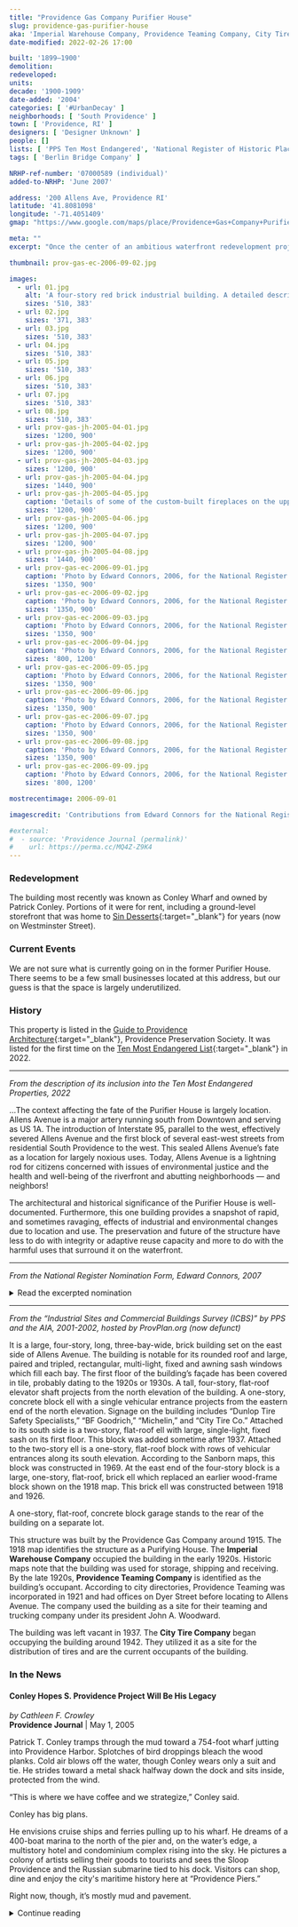 ```yaml
---
title: "Providence Gas Company Purifier House"
slug: providence-gas-purifier-house
aka: 'Imperial Warehouse Company, Providence Teaming Company, City Tire Company'
date-modified: 2022-02-26 17:00

built: '1899–1900'
demolition:
redeveloped:
units:
decade: '1900-1909'
date-added: '2004'
categories: [ '#UrbanDecay' ]
neighborhoods: [ 'South Providence' ]
town: [ 'Providence, RI' ]
designers: [ 'Designer Unknown' ]
people: []
lists: [ 'PPS Ten Most Endangered', 'National Register of Historic Places', 'PPS/AIA Industrial Commercial Buildings Survey' ]
tags: [ 'Berlin Bridge Company' ]

NRHP-ref-number: '07000589 (individual)'
added-to-NRHP: 'June 2007'

address: '200 Allens Ave, Providence RI'
latitude: '41.8081098'
longitude: '-71.4051409'
gmap: "https://www.google.com/maps/place/Providence+Gas+Company+Purifier+House/@41.8081098,-71.4051409,17z/data=!4m13!1m7!3m6!1s0x89e4455cd6eab165:0xc590665a17037cee!2s200+Allens+Ave,+Providence,+RI+02903!3b1!8m2!3d41.8081098!4d-71.4029522!3m4!1s0x89e4455cd6eae1df:0x1bb567390f2b3eda!8m2!3d41.8079918!4d-71.4034276"

meta: ""
excerpt: "Once the center of an ambitious waterfront redevelopment project, the building is now underutilized"

thumbnail: prov-gas-ec-2006-09-02.jpg

images:
  - url: 01.jpg
    alt: 'A four-story red brick industrial building. A detailed description of how the building is constructed is included in the history section.'
    sizes: '510, 383'
  - url: 02.jpg
    sizes: '371, 383'
  - url: 03.jpg
    sizes: '510, 383'
  - url: 04.jpg
    sizes: '510, 383'
  - url: 05.jpg
    sizes: '510, 383'
  - url: 06.jpg
    sizes: '510, 383'
  - url: 07.jpg
    sizes: '510, 383'
  - url: 08.jpg
    sizes: '510, 383'
  - url: prov-gas-jh-2005-04-01.jpg
    sizes: '1200, 900'
  - url: prov-gas-jh-2005-04-02.jpg
    sizes: '1200, 900'
  - url: prov-gas-jh-2005-04-03.jpg
    sizes: '1200, 900'
  - url: prov-gas-jh-2005-04-04.jpg
    sizes: '1440, 900'
  - url: prov-gas-jh-2005-04-05.jpg
    caption: 'Details of some of the custom-built fireplaces on the upper floors'
    sizes: '1200, 900'
  - url: prov-gas-jh-2005-04-06.jpg
    sizes: '1200, 900'
  - url: prov-gas-jh-2005-04-07.jpg
    sizes: '1200, 900'
  - url: prov-gas-jh-2005-04-08.jpg
    sizes: '1440, 900'
  - url: prov-gas-ec-2006-09-01.jpg
    caption: 'Photo by Edward Connors, 2006, for the National Register'
    sizes: '1350, 900'
  - url: prov-gas-ec-2006-09-02.jpg
    caption: 'Photo by Edward Connors, 2006, for the National Register'
    sizes: '1350, 900'
  - url: prov-gas-ec-2006-09-03.jpg
    caption: 'Photo by Edward Connors, 2006, for the National Register'
    sizes: '1350, 900'
  - url: prov-gas-ec-2006-09-04.jpg
    caption: 'Photo by Edward Connors, 2006, for the National Register'
    sizes: '800, 1200'
  - url: prov-gas-ec-2006-09-05.jpg
    caption: 'Photo by Edward Connors, 2006, for the National Register'
    sizes: '1350, 900'
  - url: prov-gas-ec-2006-09-06.jpg
    caption: 'Photo by Edward Connors, 2006, for the National Register'
    sizes: '1350, 900'
  - url: prov-gas-ec-2006-09-07.jpg
    caption: 'Photo by Edward Connors, 2006, for the National Register'
    sizes: '1350, 900'
  - url: prov-gas-ec-2006-09-08.jpg
    caption: 'Photo by Edward Connors, 2006, for the National Register'
    sizes: '1350, 900'
  - url: prov-gas-ec-2006-09-09.jpg
    caption: 'Photo by Edward Connors, 2006, for the National Register'
    sizes: '800, 1200'

mostrecentimage: 2006-09-01

imagescredit: 'Contributions from Edward Connors for the National Register nomination form'

#external:
#  - source: 'Providence Journal (permalink)'
#    url: https://perma.cc/MQ4Z-Z9K4
---
```


### Redevelopment

The building most recently was known as Conley Wharf and owned by Patrick Conley. Portions of it were for rent, including a ground-level storefront that was home to [Sin Desserts](//www.eatwicked.com){:target="_blank"} for years (now on Westminster Street). 


### Current Events

We are not sure what is currently going on in the former Purifier House. There seems to be a few small businesses located at this address, but our guess is that the space is largely underutilized. 


### History

This property is listed in the [Guide to Providence Architecture](//guide.ppsri.org/property/providence-gas-company-purifier-house){:target="_blank"}, Providence Preservation Society. It was listed for the first time on the [Ten Most Endangered List](//guide.ppsri.org/list/most-endangered-property-2022){:target="_blank"} in 2022. 

***

_From the description of its inclusion into the Ten Most Endangered Properties, 2022_

…The context affecting the fate of the Purifier House is largely location. Allens Avenue is a major artery running south from Downtown and serving as US 1A. The introduction of Interstate 95, parallel to the west, effectively severed Allens Avenue and the first block of several east-west streets from residential South Providence to the west. This sealed Allens Avenue’s fate as a location for largely noxious uses. Today, Allens Avenue is a lightning rod for citizens concerned with issues of environmental justice and the health and well-being of the riverfront and abutting neighborhoods — and neighbors! 

The architectural and historical significance of the Purifier House is well-documented. Furthermore, this one  building provides a snapshot of rapid, and sometimes ravaging, effects of industrial and environmental changes due to location and use. The preservation and future of the structure have less to do with integrity or adaptive reuse capacity and more to do with the harmful uses that surround it on the waterfront. 

***

_From the National Register Nomination Form, Edward Connors, 2007_

<details markdown="1" class="rhythm">
  <summary>Read the excerpted nomination</summary>

#### Architecture

The Providence Gas Company Purifier House (1900) is a large, four-story, steel frame, reinforced concrete and brick industrial building with additions, located at Allens Avenue and Public Street on the Providence waterfront. It is a long, narrow building, oriented east-west, with an elliptical arched roof and a four-story stair tower in the center of its north elevation.

The building was used by the Providence Gas Company to purify the gas manufactured at the South Station until the plant was closed in 1917 and the rest of the buildings removed. In the 1920s, a new owner modified the interior spaces and exterior skin of the Purifier House so that it now resembles a more conventional industrial building. Successive owners made several additions — mostly along the south elevation — through the 1960s.

As built in 1900, the 41' x 178' Purifier House was twenty-one bays long and three bays wide. The first four bays on the western end of the building, comprising about 35' of its total length, served as office space. This front area was divided into three stories, with the first floor about 20' in height and the second floor about 14' high. The third floor, which extended the length of the building, was about 10'. In the rear seventeen bays (about 140') of the building, there was no intermediate floor level, creating a ground story 35' high that housed the purification apparatus, multiple purifier “boxes” with each box likely occupying a bay.

The building’s most distinguishing characteristic was its steel frame, which was largely exposed on the interior, as much of it still is today. The frame’s principal members are twelve columns on the long sides and an intermediate pair at either end, each built up from riveted Z-bars and supported on a pyramidal brick base with a monolithic stone cap. Another interior pair of columns between the fourth and fifth bays helps carry the supports for the original second and third floors at the west end of the building; these supports are a pair of 38"-deep built-up plate girders that carry the floor beams.

Three pairs of longitudinal trusses provide lateral stability to the columns and help carry the transverse trusses that support the top floor and the roof. The lowest and middle pairs of these trusses, which resemble Pratt trusses, run only the length of the original purifier room; the top truss, which is a Warren truss, runs the full length of the building. The lowest truss is 48" deep; the middle truss 65" deep and the top truss is 32" deep. The longitudinal and transverse truss members are made up of angle irons with riveted connections; in the lowest longitudinal truss the vertical and horizontal members are laced.

The transverse trusses that support the top floor and the roof are spaced two to each of the column bays, so that half of them are supported by the columns and half by the longitudinal trusses. The trusses supporting the top floor are double-intersection Warren trusses, 65" deep. The roof is supported by bowstring trusses with a convex upper chord formed by a 10"-deep beam with angle lacing, except at the crown where there is a solid plate. The lower chord is made of two 1.5"-diameter steel rods connected by a center turnbuckle. The lower chord is pinned at its connecting points to the upper chord; these are the building’s only pinned connections.

The roof deck is approximately 6" of reinforced concrete. It was originally covered with a standing seam metal roof that has since been replaced with a rubber membrane. Visible from within the building are the outlines of 24" diameter holes located on the underside of the roof at the arch crown in thirteen of the building’s rear bays. These holes (now concrete-filled) mark the former location of a series of sheet metal roof vents corresponding to the purifier units for which the building was designed.

The original exterior surface of the building was stucco over wire lath. The original windows were wooden frame: 8 over 8 double hung on the ground floor; 12 over 12 double hung on the second floor; and 12-light single hung on the third floor. These corresponded to the bay configuration of the steel frame, with two windows between each pair of columns. 

The stairtower was of identical construction to the main building except that it had a flank gable roof. Three bays wide, it had exterior loading doors at three levels.

In 1925, the building was reconfigured for warehouse use both inside and out. In the rear, three floors of reinforced concrete were constructed within the ground story formerly occupied by the purifying equipment. This created the present-day floor configuration: a roughly 11'-high ground story; a 9'-deep high second story; a 14'-high third story; and a fourth story (the original third floor) 10' high to the lower chord of the roof trusses. On the ground floor the concrete framing consists of two rows of eight columns. Each row consists of four pairs of 18"-square columns, each pair supporting a 40"-deep heavy concrete beam. These beams carry the cast concrete floor joists and the floor slab. On the second floor, there are two rows of eight mushroom columns carrying the flat concrete floor slab. The columns are 15" square and flare to a 48"-square capital, with 3"-thick, 63"-square pad or drop immediately below the floor slab.

At the front of the building the1925 modification to four floors required the insertion of a new second floor in the c. 20'-high ground story. This floor is of slow-burning wood construction and is suspended by a series of steel rods from the steel girders that support the original second (now third) floor. This floor level is roughly 1.5' lower than the rest of the second floor to allow for passage under the plate girders and is reached by a short flight of steps.

The original exterior skin and fenestration were completely removed and replaced by brick walls with large window openings filled with steel sash typical of industrial architecture of the period. The windows are grouped with three sashes to an opening. On the first, third and fourth floors the predominant window form is a 12-light window flanked by two 16-light windows with 8-light hoppers. On the second floor (with its lower ceiling), a central 9-light window is flanked by two 12-light windows with 6-light hoppers.

The stair tower was extended on the west end to accommodate a freight elevator, the gable roof was replaced by a higher flat roof and loading doors were eliminated. 

The interior and exterior changes required some modification of the steel framing. The columns were completely encased in brick, except those in the stair tower and the two interior columns supporting the plate girders at the west end of the building. The bottom chord of the lowest longitudinal truss is now partially encased in the second floor slab and some parts of the bottom chord of the middle truss were cut to allow window operation.

#### Significance

The Providence Gas Company Purifier House (1899-1900) is a significant example of architectural engineering from the beginning of the era of steel construction. Designed and fabricated by [a regional iron bridge maker]({% link tag/berlin-bridge-company.html %}) that expanded into steel building construction in the early 1890s, the Purifier House represents an important category of early steel construction, the special-use manufacturing building, with the special use in this case being part of the coal gas manufacturing process. Of the handful of surviving Berlin Iron Bridge Company buildings in Rhode Island, it is the only Rhode Island example of the Company’s “arch truss” roof. Built for one of the earliest uses on the new Providence Harbor, and subsequently adapted for warehouse and light industrial uses, the Purifier House is also significant for its associations with the evolution of Providence’s industrial waterfront in the twentieth century.

###### Providence Gas Company

Providence was among a number of eastern seaboard cities and towns to establish a manufactured gas plant for municipal use in the mid-19th century. A series of discoveries from the late 16th through the 17th centuries led to the realization that the destructive distillation of coal yielded a high volume of hydrogen gas suitable for illumination. More than two centuries would pass before these discoveries would lead to practical applications in residential or factory use and for street lighting. Early 19th-century experiments in street and residential gas illumination took place in Newport, Rhode Island, as well as in Baltimore, Maryland. 

The **Providence Gas Company**, chartered in 1847 and in full operation the following year, erected its first manufactured coal gas plant at the corner of Benefit and Pike Streets in Fox Point. A typical plant of this period (located near a rail or waterfront source of coal) comprised a retort house for distillation of the coal, washing and scrubbing apparatus for cooling and removal of tars, ammonia and other impurities, a purifier house for removal of hydrogen sulfide, a metering house for measurement of the volume of gas produced, and a holder or “gasometer” for storage. Providence Gas dismantled the Pike Street gas plant around 1870, at which time it built West Station on the west side of the Providence River at Globe and Eddy Streets. This plant comprised a retort house, condenser and scrubber building (with adjoining tar house), lime process purifier house, scrubber house, gasometer and office. This plant also included a second purifier house built in 1896. […]

Providence Gas Company built a second gas plant along the waterfront south of West Station in 1877. Called South Station, this plant was located in South Providence on the north side of Public Street on Allens Avenue Although more compact in its siting, the plant was similar in process and operation to its predecessor. The company substantially improved South Station in 1899-1900, rebuilding the retort house and purchasing land across Public Street to the south for a new iron oxide process Purifier House. The contract for the new building went to the Berlin Iron Bridge Company.

##### The Berlin Iron Bridge Company

One of a number of regional New England bridge fabricating companies, Berlin Iron Bridge Company began the fabrication of iron bridges in 1878. Success with iron roof and bridge trusses led the company to begin designing and erecting industrial steel frame buildings in the early 1890s. Within a few years, Berlin built Rhode Island’s first steel frame industrial building, a <s>surviving</s> machine shop for [Fuller Iron Works]({% link _property/fuller-iron-works-1893.md %}) (1893). Designed for industrial use, these buildings were notable for their special-purpose construction, rapidity of assembly, and strength. A December 1895 article in The Iron Age, a national trade journal of the iron and steel industry, discussed the growing popularity of steel-frame Berlin buildings in the Providence area.

> The general design of these structures is the result of long experience and much study on the part of Berlin Iron Bridge Company to produce an economical building to meet the requirements of foundries and manufacturing establishments where buildings of considerable width are used, necessitating strength and plenty of light. 

Although Providence Gas Company had worked with Berlin Iron Bridge Company before engaging them for construction of the Purifier House, this appears to be the first complete Berlin building contracted for either of their manufactured gas plants. An undated, ca 1895 promotional catalog describes and illustrates an iron roof designed for a Providence Gas “generator house”. By 1899, however, Berlin had erected a number of special-purpose, steel-frame buildings for industrial clients in the Providence metropolitan area including Pawtucket Gas Company and Narragansett Electric Lighting Company. […]

The construction of the Purifier House incorporated many of the characteristic features of early steel construction, such as the riveted connections and built up posts and beams composed of rolled bars with angle and Z-sections. The Z-bar column, composed of four Z-bars riveted to a central plate, was developed by the engineer Charles Louis Strobel in 1886. It was quickly adopted for building construction and favored for carrying heavy loads in the first two decades of steel construction. After Strobel designed a new wide-flanged beam in 1895, the Z-bar column was largely superseded by the H column and other rolled forms that were simpler to manufacture. 

While taller than the other industrial buildings the Berlin Company erected in Providence, the Purifier House featured the same large volumes of high, open floor space largely unobstructed by intermediate structural supports. The extensive use of trusswork to stabilize the building’s skeletal frame reflects the Berlin Company’s origins in bridge building and their broad experience in the varieties of truss forms. This is most notable in the Purifier House roof structure. This use of the bowstring or tied-arch truss appears to have been unique among the Berlin buildings in Providence, which typically featured gable roofs supported by Warren or other triangular section trusses. The elegant curve of the “trussed arch,” as they called it, is reminiscent of the company’s trademark lenticular truss bridges.

Providence Gas Company continued to reconstruct its South Station plant, commencing further improvements in 1904 and 1908. By that time, however, the growing population of Providence and the continuing expansion of its industrial base were putting a serious strain on the production capacity of the West and South Station manufactured gas plants.

In April 1909 Providence Gas Company announced its intention to build a modern manufactured gas plant on a 40-acre parcel further south on the waterfront at Sassafras Point. This plant, which was designed for the consolidation of all gas manufacture at a single location, would have a 300,000 cu. ft/day capacity and utilize the Dessau Vertical Retort, a sophisticated technology imported from Germany and the first installation of its kind in the United States. The new works would also include a modern purification plant. Company President John W. Ellis stated in a Providence Journal article accompanying the announcement that the “water gas plant at Public and Allens Avenue will be operated as heretofore for an indefinite period. Eventually the manufacture of water gas will be carried on at Sassafras Point.”

Providence Gas Company decommissioned South Station in 1916, selling the parcels on both sides of Public Street shortly thereafter. The land north of Public was occupied briefly in the early 1920s by the Nitrogen Corporation. All of the buildings of the former gas plant except the 1900 Purifier House were demolished by the late 1930s. The former Purifier House and the land south of Public Street were sold in January 1917 to Mark Plainfield and Pearl S. Priest, the wife of prominent Cranston textile industrialist, Samuel Priest. […]

</details>

***

_From the “Industrial Sites and Commercial Buildings Survey (ICBS)” by PPS and the AIA, 2001-2002, hosted by ProvPlan.org (now defunct)_

It is a large, four-story, long, three-bay-wide, brick building set on the east side of Allens Avenue. The building is notable for its rounded roof and large, paired and tripled, rectangular, multi-light, fixed and awning sash windows which fill each bay. The first floor of the building’s façade has been covered in tile, probably dating to the 1920s or 1930s. A tall, four-story, flat-roof elevator shaft projects from the north elevation of the building. A one-story, concrete block ell with a single vehicular entrance projects from the eastern end of the north elevation. Signage on the building includes “Dunlop Tire Safety Specialists,” “BF Goodrich,” “Michelin,” and “City Tire Co.” Attached to its south side is a two-story, flat-roof ell with large, single-light, fixed sash on its first floor. This block was added sometime after 1937. Attached to the two-story ell is a one-story, flat-roof block with rows of vehicular entrances along its south elevation. According to the Sanborn maps, this block was constructed in 1969. At the east end of the four-story block is a large, one-story, flat-roof, brick ell which replaced an earlier wood-frame block shown on the 1918 map. This brick ell was constructed between 1918 and 1926.

A one-story, flat-roof, concrete block garage stands to the rear of the building on a separate lot.

This structure was built by the Providence Gas Company around 1915. The 1918 map identifies the structure as a Purifying House. The **Imperial Warehouse Company** occupied the building in the early 1920s. Historic maps note that the building was used for storage, shipping and receiving. By the late 1920s, **Providence Teaming Company** is identified as the building’s occupant. According to city directories, Providence Teaming was incorporated in 1921 and had offices on Dyer Street before locating to Allens Avenue. The company used the building as a site for their teaming and trucking company under its president John A. Woodward.

The building was left vacant in 1937. The **City Tire Company** began occupying the building around 1942. They utilized it as a site for the distribution of tires and are the current occupants of the building.


### In the News

#### Conley Hopes S. Providence Project Will Be His Legacy

_by Cathleen F. Crowley_  
**Providence Journal** | May 1, 2005

Patrick T. Conley tramps through the mud toward a 754-foot wharf jutting into Providence Harbor. Splotches of bird droppings bleach the wood planks. Cold air blows off the water, though Conley wears only a suit and tie. He strides toward a metal shack halfway down the dock and sits inside, protected from the wind.

“This is where we have coffee and we strategize,” Conley said.

Conley has big plans.

He envisions cruise ships and ferries pulling up to his wharf. He dreams of a 400-boat marina to the north of the pier and, on the water’s edge, a multistory hotel and condominium complex rising into the sky. He pictures a colony of artists selling their goods to tourists and sees the Sloop Providence and the Russian submarine tied to his dock. Visitors can shop, dine and enjoy the city's maritime history here at “Providence Piers.”

Right now, though, it’s mostly mud and pavement.

<details markdown="1" class="rhythm">
  <summary>Continue reading</summary>

Conley has never built something this big. He’s developing a $35-million housing project in Smithfield and has completed a handful of $3-million apartment buildings, but the price tag for Providence Piers is closer to $300 million. He says he is talking with investors and potential partners, but no agreements have been made yet. No city boards have reviewed — never mind approved — the project.

But if anyone can pull it off, Conley believes he can.

Conley wants the waterfront development to be his legacy to Providence and South Providence, his hometown and boyhood neighborhood.

He is better known for buying properties at tax sales and selling them at a profit, a practice that has not endeared him to some people.

Is he hoping people will forget about his tax sale legacy?

No, he doesn’t mind if you remember that, too. That is Pat Conley, love him or hate him.

A framed 1918 map of Providence hangs on the wall of Conley's temporary office on Allens Avenue. Conley points to the Burgess Cove neighborhood. His father was born there, he says. The cove was filled in and converted into a dump. Now it’s the Thurbers Avenue exit off Route 95.
{:.o__drop-cap}

Conley grew up at 80 Byfield St. by the train tracks, and he played on top of the gas tanks that dot Allens Avenue.

“This is the Conley family coming back to South Providence,” he said.

Conley, now 66 years old, has proposed building a hotel, condominiums, a marina and an 800-car parking garage on the land just south of the Fox Point Hurricane Barrier. Former Providence Mayor Vincent A. “Buddy” Cianci Jr. dubbed the area “Narragansett Landing” and targeted it for offices, apartments and marinas as part of his New Cities plan.

Conley’s property sits between Sprague Electric and ProMet Marine Services, where Public Street intersects Allens Avenue. He paid $2.3 million for nine acres that once housed the Providence Gas Co. He has already demolished three massive oil tanks and dismantled the pipes that carried the oil.

He also bought the City Tire building next door for $106,000 at a tax sale. The four-story, barrel-roofed building served as a warehouse in the 1910s when the wharf on ProMet’s property was known as State Pier No. 1. More than 18,000 immigrants disembarked at Pier No. 1 in 1915, making the city the fifth-largest immigrant landing, according to Conley’s historical research.

Conley has poured $3 million into rehabilitating the building, which he named Conley’s Wharf at State Pier No. 1. He has already leased the first three floors to an artists’ group, which will sublet the space for art studios under a five-year agreement.

He believes the artists will bring vitality to the area.

The **Partnership for Creative Industrial Space** plans to rent studio space to about 40 artists at a bargain rate of $6 a square foot, or about $500 a month per studio.

Lisa Carnavale, co-director of the partnership, is thrilled.

“If there are benefits that he can get from us, that is wonderful because we get benefits from him,” Carnavale said. “He gets a group of people that will bring life to an area that doesn’t quite have it yet. It’s going to bring an attraction. It’s going to kick-start some energy into the area.”

Conley wanted to devote the top floor of the building to a conference center where all the organizations that he is involved with could meet, but his wife and business partner, Gail, wanted a restaurant.

“She said the entire top floor for a conference center is even too big for your ego,” Conley said, with his wife at his side.

They compromised. The conference room will take the half that overlooks the water, and the restaurant will sit above Allens Avenue. Why doesn't the restaurant get the water view?

Gail Conley rolled her eyes.

“I decided,” Pat Conley said.

“He will not change his mind,” Gail Conley said.

“This is what I call an enlightened despotism,” he added.

Conley is a lawyer, real estate investor, historian and author. He served as chief of staff to former Mayor Cianci in 1979. He taught history and constitutional law at Providence College. He earned a doctorate in history and a place in Who’s Who in America.
{:.o__drop-cap}

He also earned a reputation.

His critics, who include Dennis Langley of the Urban League, say he has contributed to blight in South Providence.

In 1979, Conley began buying up tax titles at municipal tax sales. He paid the delinquent taxes and property owners had a year to repay Conley or sell the property to avoid foreclosure.

Conley estimates that he has bought 8,000 tax titles in Providence. About 5,700 were redeemed by the property owners, and he took ownership of the remaining 2,300 when owners didn’t pay their debt, Conley said. Most of the properties were vacant lots or dilapidated buildings, he said.

“Only one owner-occupant was ever dislocated by me from a tax title problem,” he said. The owner refused to communicate with him, he said.

If the buildings had tenants, he said, he let them stay as long as they paid their rent.

Conley says his tax title purchases revitalized neighborhoods, because he cleared the tax liens, making them more attractive to buyers.

“The city itself was doing nothing other than holding them,” he said. “They were much better off in my hands, sitting there ready to be sold.”

But some didn’t sell for years and became neighborhood eyesores, said Langley, executive director of the Urban League of Rhode Island.

“The lots he has purchased are not cleaned up,” Langley said.

Langley acknowledged that the tax sale process is perfectly legal but added, “It is unconscionable for something of this nature to be legal.”

Carla DeStefano, executive director of <span class="abbr">SWAP</span> (Stop Wasting Abandoned Property) has purchased more than 25 properties from Conley and converted them into affordable housing.

Throughout their negotiations, DeStefano said Conley has been fair.

“If you can blame Pat Conley for part of the problem, then you have to give Pat Conley part of the credit” for the progress in South Providence, DeStefano said.

Conley’s entourage of advisers follow him on a tour though the rehabilitated City Tire building. On his team, he has experts on restaurants, hotels, construction, real estate and history.
{:.o__drop-cap}

Conley charges ahead, speaking with the bullhorn voice of a football coach.

A thick wooden table is already bolted to the floor of his conference room. The table runs 30 feet 6 inches long.

“Six inches longer than Donald Trump’s,” Conley says.

The wide windows reveal spectacular views of the river, the city and the East Providence shoreline.

ProMet’s boatyard fills the view from the southern windows. About a dozen ferries and large fishing boats are propped up on stilts. The boatyard is gritty and magnificent.

“It creates ambiance,” Conley says.

Two newly installed fireplaces anchor the conference room and what will become the restaurant. One fireplace has 55 tons of stone and is the size of a zamboni.

Route 95 dominates the restaurant’s panorama. It’s beautiful, Conley says.

“At night, you have the white lights coming one way, the red lights going the other,” he says. “It’s a kaleidoscope of colors. And you can still see the boatyard.”

Add pink to the panoply of color: Cheaters strip club is right across the street.

Though he has not appeared before the city zoning board or the City Plan Commission, Conley has discussed his project with city officials, including City Planner Thomas E. Deller.
{:.o__drop-cap}

Conley’s proposal fits in with the city’s vision for the area, Deller said.

“The plan seems headed in the right direction,” Deller said. “We want people to be able to go out there and enjoy the water.”

Deller suggested that Conley build higher.

Conley had originally proposed a 130-room hotel on the waterfront. After he spoke with Deller, Conley’s architect redrew the development with a 320-unit hotel and a train line running along Allens Avenue. Deller wants the area to be dense enough to support a train trolley.

Meanwhile, Conley is busy recruiting attractions for the project.

He has convinced the nonprofit organization that operates the Sloop Providence, a replica of the Revolutionary War schooner dedicated to educational programs, to dock at his wharf.

He is also in discussions with the organization that operates as a museum the former Russian submarine now docked at nearby Collier Point.

Conley asked <span class="abbr">RIPTA</span> officials to launch their Providence ferry to Newport from the wharf, which has a 27-foot draft at low tide.

Karen Mensel, a <span class="abbr">RIPTA</span> spokeswoman, said <span class="abbr">RIPTA</span> officials are interested in moving to Conley’s property. The wharf appeals to the transportation agency because it shortens the trip to Newport, has more parking, and bypasses the hurricane barrier, through which navigation is difficult.

The pilots “do it well, but it’s always dicey,” she said.

If Conley’s dock is suitable, Mensel said, the ferry could move there by the end of the year.

Conley’s next step is to build the parking garage on the land next to the City Tire building, but first he must clean up pollution at the former industrial site.

Then, he plans to build the hotel and marina.

Conley has owned many properties, but this one is different, he said.

“This is, by far, the one that is the most sacred to me,” he said.

He calls it his homecoming.

</details>
